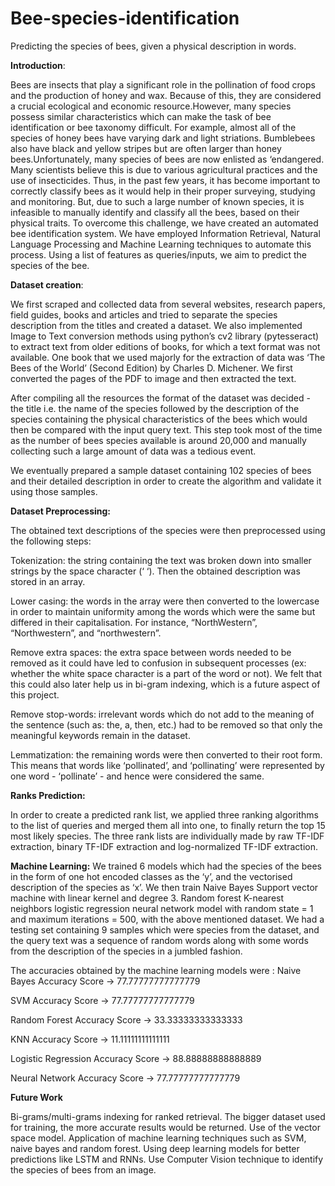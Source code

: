 # Bee-species-identification
Predicting the species of bees, given a physical description in words. 


**Introduction**:

Bees are insects that play a significant role in the pollination of food crops and the production of honey and wax. Because of this, they are considered a crucial ecological and economic resource.However, many species possess similar characteristics which can make the task of bee identification or bee taxonomy difficult. For example, almost all of the species of honey bees have varying dark and light striations. Bumblebees also have black and yellow stripes but are often larger than honey bees.Unfortunately, many species of bees are now enlisted as ‘endangered. Many scientists believe this is due to various agricultural practices and the use of insecticides. Thus, in the past few years, it has become important to correctly classify bees as it would help in their proper surveying, studying and monitoring. But, due to such a large number of known species, it is infeasible to manually identify and classify all the bees, based on their physical traits. 
To overcome this challenge, we have created an automated bee identification system. We have employed Information Retrieval, Natural Language Processing and Machine Learning techniques to automate this process. Using a list of features as queries/inputs, we aim to predict the species of the bee.

**Dataset creation**:

We first scraped and collected data from several websites, research papers, field guides, books and articles and tried to separate the species description from the titles and created a dataset.
We also implemented Image to Text conversion methods using python’s cv2 library (pytesseract) to extract text from older editions of books, for which a text format was not available. One book that we used majorly for the extraction of data was ‘The Bees of the World’ (Second Edition) by Charles D. Michener. We first converted the pages of the PDF to image and then extracted the text.

After compiling all the resources the format of the dataset was decided - the title i.e. the name of the species followed by the description of the species containing the physical characteristics of the bees which would then be compared with the input query text. This step took most of the time as the number of bees species available is around 20,000 and manually collecting such a large amount of data was a tedious event. 

We eventually prepared a sample dataset containing 102 species of bees and their detailed description in order to create the algorithm and validate it using those samples. 


**Dataset Preprocessing:**

The obtained text descriptions of the species were then preprocessed using the following steps:

Tokenization: the string containing the text was broken down into smaller strings by the space character (‘ ‘). Then the obtained description was stored in an array.  

Lower casing: the words in the array were then converted to the lowercase in order to maintain uniformity among the words which were the same but differed in their capitalisation. For instance, “NorthWestern”, “Northwestern”, and “northwestern”. 

Remove extra spaces: the extra space between words needed to be removed as it could have led to confusion in subsequent processes (ex: whether the white space character is a part of the word or not). We felt that this could also later help us in bi-gram indexing, which is a future aspect of this project.

Remove stop-words: irrelevant words which do not add to the meaning of the sentence (such as: the, a, then, etc.) had to be removed so that only the meaningful keywords remain in the dataset. 

Lemmatization: the remaining words were then converted to their root form. This means that words like ‘pollinated’, and  ‘pollinating’ were represented by one word - ‘pollinate’ - and hence were considered the same.


**Ranks Prediction:**

In order to create a predicted rank list, we applied three ranking algorithms to the list of queries and merged them all into one, to finally return the top 15 most likely species. The three rank lists are individually made by raw TF-IDF extraction, binary TF-IDF extraction and log-normalized TF-IDF extraction.


**Machine Learning:**
We trained 6 models which had the species of the bees in the form of one hot encoded classes  as the ‘y’, and the vectorised description of the species as ‘x’. We then train 
Naive Bayes
Support vector machine with linear kernel and degree 3.
Random forest
K-nearest neighbors
logistic regression 
neural network model with random state = 1 and maximum iterations = 500,
with the above mentioned dataset. We had a testing set containing 9 samples which were species from the dataset, and the query text was a sequence of random words along with some words from the description of the species in a jumbled fashion. 

The accuracies obtained by the machine learning models were : 
Naive Bayes Accuracy Score ->  77.77777777777779

SVM Accuracy Score ->  77.77777777777779

Random Forest Accuracy Score ->  33.33333333333333

KNN Accuracy Score ->  11.11111111111111

Logistic Regression Accuracy Score ->  88.88888888888889

Neural Network Accuracy Score ->  77.77777777777779



**Future Work**

Bi-grams/multi-grams indexing for ranked retrieval. 
The bigger dataset used for training, the more accurate results would be returned. 
Use of the vector space model. 
Application of machine learning techniques such as SVM, naive bayes and random forest.
Using deep learning models for better predictions like LSTM and RNNs. 
Use Computer Vision technique to identify the species of bees from an image.


